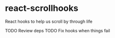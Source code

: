 # react-scrollhooks
React hooks to help us scroll by through life

TODO Review deps
TODO Fix hooks when things fail
